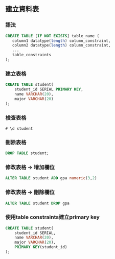 ## 建立資料表

### 語法

```sql
CREATE TABLE [IF NOT EXISTS] table_name (
   column1 datatype(length) column_constraint,
   column2 datatype(length) column_constraint,
   ...
   table_constraints
);
```

### 建立表格

```sql
CREATE TABLE student(
	student_id SERIAL PRIMARY KEY,
	name VARCHAR(20),
	major VARCHAR(20)
);
```

### 檢查表格

```psql
# \d student
```

### 刪除表格
```sql
DROP TABLE student;
```

### 修改表格 -> 增加欄位

```sql
ALTER TABLE student ADD gpa numeric(3,2)
```

### 修改表格 -> 刪除欄位

```sql
ALTER TABLE student DROP gpa
```

### 使用table constraints建立primary key

```sql
CREATE TABLE student(
	student_id SERIAL,
	name VARCHAR(20),
	major VARCHAR(20),
	PRIMARY KEY(student_id)
);
```

